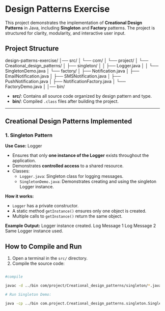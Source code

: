 # Design Patterns Exercise

This project demonstrates the implementation of **Creational Design Patterns** in Java, including **Singleton** and **Factory** patterns. The project is structured for clarity, modularity, and interactive user input.

## Project Structure

design-patterns-exercise/
│── src/
│ └── com/
│ └── project/
│ └── Creational_design_patterns/
│ ├── singleton/
│ │ ├── Logger.java
│ │ └── SingletonDemo.java
│ └── factory/
│ ├── Notification.java
│ ├── EmailNotification.java
│ ├── SMSNotification.java
│ ├── PushNotification.java
│ ├── NotificationFactory.java
│ └── FactoryDemo.java
│
│── bin/



- **src/**: Contains all source code organized by design pattern and type.
- **bin/**: Compiled `.class` files after building the project.

---

## Creational Design Patterns Implemented

### 1. Singleton Pattern

**Use Case:** Logger

- Ensures that only **one instance of the Logger** exists throughout the application.
- Demonstrates **controlled access** to a shared resource.
- Classes:
  - `Logger.java`: Singleton class for logging messages.
  - `SingletonDemo.java`: Demonstrates creating and using the singleton Logger instance.

**How it works:**
- `Logger` has a private constructor.
- A static method `getInstance()` ensures only one object is created.
- Multiple calls to `getInstance()` return the same object.

**Example Output:**
Logger instance created.
Log Message 1
Log Message 2
Same Logger instance used.

## How to Compile and Run

1. Open a terminal in the `src/` directory.
2. Compile the source code:

```bash

#compile

javac -d ../bin com/project/Creational_design_patterns/singleton/*.java

# Run Singleton Demo:

java -cp ../bin com.project.Creational_design_patterns.singleton.SingletonDemo


